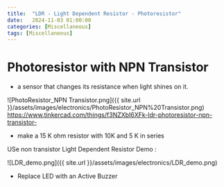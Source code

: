 ```yaml
---
title:  "LDR - Light Dependent Resistor - Photoresistor"
date:   2024-11-03 01:00:00
categories: [Miscellaneous] 
tags: [Miscellaneous]
---
```



# Photoresistor with NPN Transistor

- a sensor that changes its resistance when light shines on it.

![PhotoResistor_NPN Transistor.png]({{ site.url }}/assets/images/electronics/PhotoResistor_NPN%20Transistor.png)
https://www.tinkercad.com/things/f3NZXbI6XFk-ldr-photoresistor-npn-transistor- 

- make a 15 K ohm resistor with 10K and 5 K in series

USe non transistor
Light Dependent Resistor Demo :

![LDR_demo.png]({{ site.url }}/assets/images/electronics/LDR_demo.png)

- Replace LED with an Active Buzzer